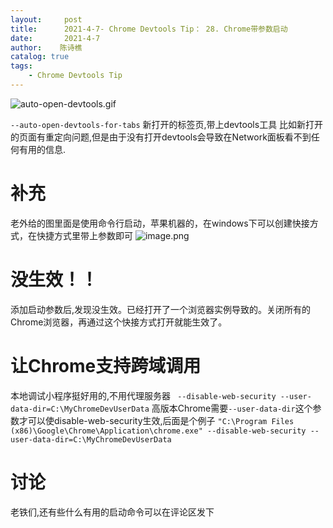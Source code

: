 ```yaml
---
layout:     post
title:      2021-4-7- Chrome Devtools Tip： 28. Chrome带参数启动
date:       2021-4-7
author:    陈诗樵
catalog: true
tags:
    - Chrome Devtools Tip
---
```


![auto-open-devtools.gif](https://upload-images.jianshu.io/upload_images/8156292-cbfad927c7427d7f.gif?imageMogr2/auto-orient/strip)

`--auto-open-devtools-for-tabs` 新打开的标签页,带上devtools工具
比如新打开的页面有重定向问题,但是由于没有打开devtools会导致在Network面板看不到任何有用的信息.

# 补充
老外给的图里面是使用命令行启动，苹果机器的，在windows下可以创建快接方式，在快捷方式里带上参数即可
![image.png](https://upload-images.jianshu.io/upload_images/8156292-27dd854e848f6924.png?imageMogr2/auto-orient/strip%7CimageView2/2/w/1240)

# 没生效！！
添加启动参数后,发现没生效。已经打开了一个浏览器实例导致的。关闭所有的Chrome浏览器，再通过这个快接方式打开就能生效了。

# 让Chrome支持跨域调用
本地调试小程序挺好用的,不用代理服务器
` --disable-web-security --user-data-dir=C:\MyChromeDevUserData` 高版本Chrome需要`--user-data-dir`这个参数才可以使disable-web-security生效,后面是个例子
`"C:\Program Files (x86)\Google\Chrome\Application\chrome.exe" --disable-web-security --user-data-dir=C:\MyChromeDevUserData`

# 讨论
老铁们,还有些什么有用的启动命令可以在评论区发下
